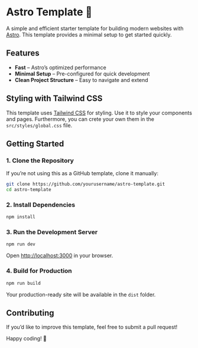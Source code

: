 # Astro Template 🚀  

A simple and efficient starter template for building modern websites with [Astro](https://astro.build/). This template provides a minimal setup to get started quickly.  

## Features  

- **Fast** – Astro’s optimized performance  
- **Minimal Setup** – Pre-configured for quick development  
- **Clean Project Structure** – Easy to navigate and extend  

## Styling with Tailwind CSS
This template uses [Tailwind CSS](https://tailwindcss.com/) for styling. Use it to style your components and pages. Furthermore, you can crete your own them in the `src/styles/global.css` file.  


## Getting Started   

### 1. Clone the Repository  

If you’re not using this as a GitHub template, clone it manually:  
```sh
git clone https://github.com/yourusername/astro-template.git
cd astro-template
```
### 2. Install Dependencies  

```sh
npm install
```
### 3. Run the Development Server  

```sh
npm run dev
```
Open [http://localhost:3000](http://localhost:3000) in your browser.

### 4. Build for Production  

```sh
npm run build
```
Your production-ready site will be available in the `dist` folder.

## Contributing 
If you’d like to improve this template, feel free to submit a pull request!


Happy coding! 🚀